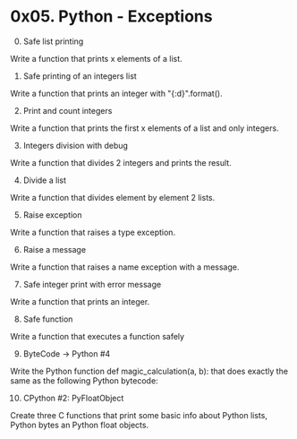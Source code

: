 #                  0x05. Python - Exceptions


0. Safe list printing

Write a function that prints x elements of a list.

1. Safe printing of an integers list

Write a function that prints an integer with "{:d}".format().

2. Print and count integers

Write a function that prints the first x elements of a list and only integers.

3. Integers division with debug

Write a function that divides 2 integers and prints the result.

4. Divide a list

Write a function that divides element by element 2 lists.

5. Raise exception

Write a function that raises a type exception.

6. Raise a message

Write a function that raises a name exception with a message.

7. Safe integer print with error message

Write a function that prints an integer.

8. Safe function

Write a function that executes a function safely

9. ByteCode -> Python #4

Write the Python function def magic_calculation(a, b): that does exactly the same as the following Python bytecode:

10. CPython #2: PyFloatObject

Create three C functions that print some basic info about Python lists, Python bytes an Python float objects.
